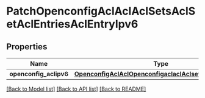 # PatchOpenconfigAclAclAclSetsAclSetAclEntriesAclEntryIpv6

## Properties
Name | Type | Description | Notes
------------ | ------------- | ------------- | -------------
**openconfig_aclipv6** | [**OpenconfigAclAclOpenconfigaclaclAclsetsAclentriesIpv6**](OpenconfigAclAclOpenconfigaclaclAclsetsAclentriesIpv6.md) |  | [optional] 

[[Back to Model list]](../README.md#documentation-for-models) [[Back to API list]](../README.md#documentation-for-api-endpoints) [[Back to README]](../README.md)


